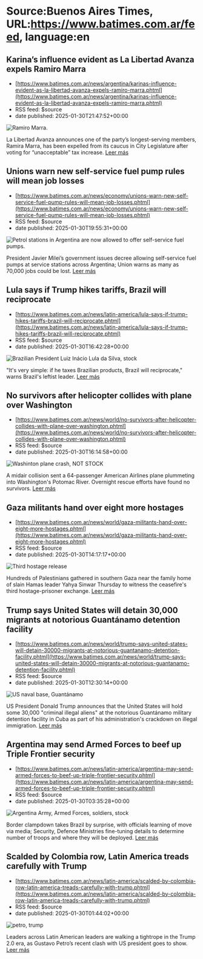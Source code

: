 # Source:Buenos Aires Times, URL:https://www.batimes.com.ar/feed, language:en

## Karina’s influence evident as La Libertad Avanza expels Ramiro Marra
 - [https://www.batimes.com.ar/news/argentina/karinas-influence-evident-as-la-libertad-avanza-expels-ramiro-marra.phtml](https://www.batimes.com.ar/news/argentina/karinas-influence-evident-as-la-libertad-avanza-expels-ramiro-marra.phtml)
 - RSS feed: $source
 - date published: 2025-01-30T21:47:52+00:00

<p><img src="https://fotos.perfil.com/2024/02/14/trim/540/304/ramiro-marra-1755370.jpg" alt="Ramiro Marra." /></p>La Libertad Avanza announces one of the party’s longest-serving members, Ramira Marra, has been expelled from its caucus in City Legislature after voting for “unacceptable” tax increase.
 <a href="https://www.batimes.com.ar/news/argentina/karinas-influence-evident-as-la-libertad-avanza-expels-ramiro-marra.phtml">Leer más</a>

## Unions warn new self-service fuel pump rules will mean job losses
 - [https://www.batimes.com.ar/news/economy/unions-warn-new-self-service-fuel-pump-rules-will-mean-job-losses.phtml](https://www.batimes.com.ar/news/economy/unions-warn-new-self-service-fuel-pump-rules-will-mean-job-losses.phtml)
 - RSS feed: $source
 - date published: 2025-01-30T19:55:31+00:00

<p><img src="https://fotos.perfil.com/2025/01/30/trim/540/304/petrol-stations-in-argentina-are-now-allowed-to-offer-self-service-fuel-pumps-1958082.jpg" alt="Petrol stations in Argentina are now allowed to offer self-service fuel pumps." /></p>President Javier Milei’s government issues decree allowing self-service fuel pumps at service stations across Argentina; Union warns as many as 70,000 jobs could be lost.
 <a href="https://www.batimes.com.ar/news/economy/unions-warn-new-self-service-fuel-pump-rules-will-mean-job-losses.phtml">Leer más</a>

## Lula says if Trump hikes tariffs, Brazil will reciprocate
 - [https://www.batimes.com.ar/news/latin-america/lula-says-if-trump-hikes-tariffs-brazil-will-reciprocate.phtml](https://www.batimes.com.ar/news/latin-america/lula-says-if-trump-hikes-tariffs-brazil-will-reciprocate.phtml)
 - RSS feed: $source
 - date published: 2025-01-30T16:42:28+00:00

<p><img src="https://fotos.perfil.com/2025/01/30/trim/540/304/brazilian-president-luiz-inacio-lula-da-silva-1957921.jpg" alt="Brazilian President Luiz Inácio Lula da Silva, stock" /></p>"It's very simple: if he taxes Brazilian products, Brazil will reciprocate," warns Brazil's leftist leader.
 <a href="https://www.batimes.com.ar/news/latin-america/lula-says-if-trump-hikes-tariffs-brazil-will-reciprocate.phtml">Leer más</a>

## No survivors after helicopter collides with plane over Washington
 - [https://www.batimes.com.ar/news/world/no-survivors-after-helicopter-collides-with-plane-over-washington.phtml](https://www.batimes.com.ar/news/world/no-survivors-after-helicopter-collides-with-plane-over-washington.phtml)
 - RSS feed: $source
 - date published: 2025-01-30T16:14:58+00:00

<p><img src="https://fotos.perfil.com/2025/01/30/trim/540/304/washinton-plane-crash-not-stock-1957893.jpg" alt="Washinton plane crash, NOT STOCK" /></p>A midair collision sent a 64-passenger American Airlines plane plummeting into Washington's Potomac River. Overnight rescue efforts have found no survivors.  <a href="https://www.batimes.com.ar/news/world/no-survivors-after-helicopter-collides-with-plane-over-washington.phtml">Leer más</a>

## Gaza militants hand over eight more hostages
 - [https://www.batimes.com.ar/news/world/gaza-militants-hand-over-eight-more-hostages.phtml](https://www.batimes.com.ar/news/world/gaza-militants-hand-over-eight-more-hostages.phtml)
 - RSS feed: $source
 - date published: 2025-01-30T14:17:17+00:00

<p><img src="https://fotos.perfil.com/2025/01/30/trim/540/304/third-hostage-release-1957758.jpg" alt="Third hostage release" /></p>Hundreds of Palestinians gathered in southern Gaza near the family home of slain Hamas leader Yahya Sinwar Thursday to witness the ceasefire's third hostage-prisoner exchange. <a href="https://www.batimes.com.ar/news/world/gaza-militants-hand-over-eight-more-hostages.phtml">Leer más</a>

## Trump says United States will detain 30,000 migrants at notorious Guantánamo detention facility
 - [https://www.batimes.com.ar/news/world/trump-says-united-states-will-detain-30000-migrants-at-notorious-guantanamo-detention-facility.phtml](https://www.batimes.com.ar/news/world/trump-says-united-states-will-detain-30000-migrants-at-notorious-guantanamo-detention-facility.phtml)
 - RSS feed: $source
 - date published: 2025-01-30T12:30:14+00:00

<p><img src="https://fotos.perfil.com/2025/01/30/trim/540/304/us-naval-base-guantanamo-1957492.jpg" alt="US naval base, Guantánamo" /></p>US President Donald Trump announces that the United States will hold some 30,000 "criminal illegal aliens" at the notorious Guantánamo military detention facility in Cuba as part of his administration's crackdown on illegal immigration.
 <a href="https://www.batimes.com.ar/news/world/trump-says-united-states-will-detain-30000-migrants-at-notorious-guantanamo-detention-facility.phtml">Leer más</a>

## Argentina may send Armed Forces to beef up Triple Frontier security
 - [https://www.batimes.com.ar/news/latin-america/argentina-may-send-armed-forces-to-beef-up-triple-frontier-security.phtml](https://www.batimes.com.ar/news/latin-america/argentina-may-send-armed-forces-to-beef-up-triple-frontier-security.phtml)
 - RSS feed: $source
 - date published: 2025-01-30T03:35:28+00:00

<p><img src="https://fotos.perfil.com/2025/01/30/trim/540/304/argentina-army-armed-forces-soldiers-stock-1957523.jpg" alt="Argentina Army, Armed Forces, soldiers, stock" /></p>Border clampdown takes Brazil by surprise, with officials learning of move via media; Security, Defence Ministries fine-tuning details to determine number of troops and where they will be deployed.
 <a href="https://www.batimes.com.ar/news/latin-america/argentina-may-send-armed-forces-to-beef-up-triple-frontier-security.phtml">Leer más</a>

## Scalded by Colombia row, Latin America treads carefully with Trump
 - [https://www.batimes.com.ar/news/latin-america/scalded-by-colombia-row-latin-america-treads-carefully-with-trump.phtml](https://www.batimes.com.ar/news/latin-america/scalded-by-colombia-row-latin-america-treads-carefully-with-trump.phtml)
 - RSS feed: $source
 - date published: 2025-01-30T01:44:02+00:00

<p><img src="https://fotos.perfil.com/2025/01/30/trim/540/304/petro-trump-1957490.jpg" alt="petro, trump" /></p>Leaders across Latin American leaders are walking a tightrope in the Trump 2.0 era, as Gustavo Petro’s recent clash with US president goes to show. <a href="https://www.batimes.com.ar/news/latin-america/scalded-by-colombia-row-latin-america-treads-carefully-with-trump.phtml">Leer más</a>

